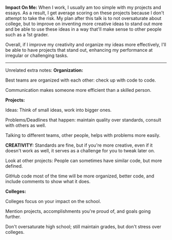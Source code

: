 **Impact On Me:**
When I work, I usually am too simple with my projects and essays. As a result, I get average scoring on these projects because I don't attempt to take the risk. My plan after this talk is to not oversaturate about college, but to improve on inventing more creative ideas to stand out more and be able to use these ideas in a way that'll make sense to other people such as a 1st grader.

Overall, if I improve my creativity and organize my ideas more effectively, I'll be able to have projects that stand out, enhancing my performance at irregular or challenging tasks.










---
Unrelated extra notes:
**Organization:**

Best teams are organized with each other: check up with code to code.

Communication makes someone more efficient than a skilled person.


**Projects:**

Ideas: Think of small ideas, work into bigger ones.

Problems/Deadlines that happen: maintain quality over standards, consult with others as well.

Talking to different teams, other people, helps with problems more easily.


**CREATIVITY:** Standards are fine, but if you're more creative, even if it doesn't work as well, it serves as a challenge for you to tweak later on.

Look at other projects:
People can sometimes have similar code, but more defined.

GitHub code most of the time will be more organized, better code, and include comments to show what it does.


**Colleges:**

Colleges focus on your impact on the school.

Mention projects, accomplishments you're proud of, and goals going further.

Don't oversaturate high school; still maintain grades, but don't stress over colleges.
